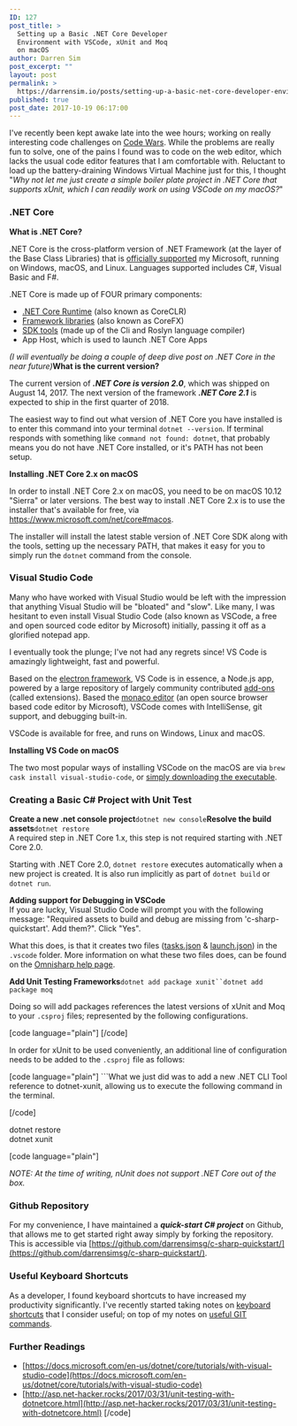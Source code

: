 ```yaml
---
ID: 127
post_title: >
  Setting up a Basic .NET Core Developer
  Environment with VSCode, xUnit and Moq
  on macOS
author: Darren Sim
post_excerpt: ""
layout: post
permalink: >
  https://darrensim.io/posts/setting-up-a-basic-net-core-developer-environment-with-vscode-nunit-and-moq-on-macos/
published: true
post_date: 2017-10-19 06:17:00
---
```

<p>I've recently been kept awake late into the wee hours; working on really interesting code challenges on <a href="https://www.codewars.com/users/darrensimsg/">Code Wars</a>. While the problems are really fun to solve, one of the pains I found was to code on the web editor, which lacks the usual code editor features that I am comfortable with. Reluctant to load up the battery-draining Windows Virtual Machine just for this, I thought "<em>Why not let me just create a simple boiler plate project in .NET Core that supports xUnit, which I can readily work on using VSCode on my macOS?</em>"<br></p><h3>.NET Core</h3><p><strong>What is .NET Core?</strong><br></p><p>.NET Core is the cross-platform version of .NET Framework (at the layer of the Base Class Libraries) that is <a href="https://www.microsoft.com/net/core/support/">officially supported</a> my Microsoft, running on Windows, macOS, and Linux. Languages supported includes C#, Visual Basic and F#.<br></p><p>.NET Core is made up of FOUR primary components:</p><ul><li><a href="https://github.com/dotnet/coreclr">.NET Core Runtime</a> (also known as CoreCLR)</li><li><a href="https://github.com/dotnet/corefx">Framework libraries</a> (also known as CoreFX)</li><li><a href="https://github.com/dotnet/cli">SDK tools</a> (made up of the Cli and Roslyn language compiler)</li><li>App Host, which is used to launch .NET Core Apps</li></ul><p><em>(I will eventually be doing a couple of deep dive post on .NET Core in the near future)</em><strong>What is the current version?</strong><br></p><p>The current version of <em><strong>.NET Core is version 2.0</strong></em>, which was shipped on August 14, 2017. The next version of the framework <em><strong>.NET Core 2.1</strong></em> is expected to ship in the first quarter of 2018.<br></p><p>The easiest way to find out what version of .NET Core you have installed is to enter this command into your terminal <code>dotnet --version</code>. If terminal responds with something like <code>command not found: dotnet</code>, that probably means you do not have .NET Core installed, or it's PATH has not been setup.<br></p><p><strong>Installing .NET Core 2.x on macOS</strong><br></p><p>In order to install .NET Core 2.x on macOS, you need to be on macOS 10.12 "Sierra" or later versions. The best way to install .NET Core 2.x is to use the installer that's available for free, via <a href="https://www.microsoft.com/net/core#macos">https://www.microsoft.com/net/core#macos</a>.<br></p><p>The installer will install the latest stable version of .NET Core SDK along with the tools, setting up the necessary PATH, that makes it easy for you to simply run the <code>dotnet</code> command from the console.<br></p><h3>Visual Studio Code</h3><p>Many who have worked with Visual Studio would be left with the impression that anything Visual Studio will be "bloated" and "slow". Like many, I was hesitant to even install Visual Studio Code (also known as VSCode, a free and open sourced code editor by Microsoft) initially, passing it off as a glorified notepad app.<br></p><p>I eventually took the plunge; I've not had any regrets since! VS Code is amazingly lightweight, fast and powerful.<br></p><p>Based on the <a href="https://electron.atom.io/">electron framework</a>, VS Code is in essence, a Node.js app, powered by a large repository of largely community contributed <a href="https://marketplace.visualstudio.com/VSCode">add-ons</a> (called extensions). Based the <a href="https://github.com/Microsoft/monaco-editor">monaco editor</a> (an open source browser based code editor by Microsoft), VSCode comes with IntelliSense, git support, and debugging built-in.<br></p><p>VSCode is available for free, and runs on Windows, Linux and macOS.<br></p><p><strong>Installing VS Code on macOS</strong><br></p><p>The two most popular ways of installing VSCode on the macOS are via <code>brew cask install visual-studio-code</code>, or <a href="https://code.visualstudio.com/">simply downloading the executable</a>.<br></p><h3>Creating a Basic C# Project with Unit Test</h3><p><strong>Create a new .net console project</strong><code>dotnet new console</code><strong>Resolve the build assets</strong><code>dotnet restore</code><br>A required step in .NET Core 1.x, this step is not required starting with .NET Core 2.0.<br></p><p>Starting with .NET Core 2.0, <code>dotnet restore</code> executes automatically when a new project is created. It is also run implicitly as part of <code>dotnet build</code> or <code>dotnet run</code>.<br></p><p><strong>Adding support for Debugging in VSCode</strong><br>If you are lucky, Visual Studio Code will prompt you with the following message: "Required assets to build and debug are missing from 'c-sharp-quickstart'. Add them?". Click "Yes".<br></p><p>What this does, is that it creates two files (<a href="https://github.com/darrensimsg/c-sharp-quickstart/blob/master/.vscode/tasks.json">tasks.json</a> &amp; <a href="https://github.com/darrensimsg/c-sharp-quickstart/blob/master/.vscode/launch.json">launch.json</a>) in the <code>.vscode</code> folder. More information on what these two files does, can be found on the <a href="https://github.com/OmniSharp/omnisharp-vscode/blob/master/debugger-launchjson.md">Omnisharp help page</a>.<br></p><p><strong>Add Unit Testing Frameworks</strong><code>dotnet add package xunit``dotnet add package moq</code><br></p><p>Doing so will add packages references the latest versions of xUnit and Moq to your <code>.csproj</code> files; represented by the following configurations.</p>[code language="plain"]
[/code]<p>In order for xUnit to be used conveniently, an additional line of configuration needs to be added to the <code>.csproj</code> file as follows:</p>[code language="plain"]
```What we just did was to add a new .NET CLI Tool reference to dotnet-xunit, allowing us to execute the following command in the terminal.

[/code]<p>dotnet restore<br>dotnet xunit</p>[code language="plain"]

_NOTE: At the time of writing, nUnit does not support .NET Core out of the box._

### Github Repository

For my convenience, I have maintained a _**quick-start C# project**_ on Github, that allows me to get started right away simply by forking the repository. This is accessible via [https://github.com/darrensimsg/c-sharp-quickstart/](https://github.com/darrensimsg/c-sharp-quickstart/).

### Useful Keyboard Shortcuts

As a developer, I found keyboard shortcuts to have increased my productivity significantly. I've recently started taking notes on [keyboard shortcuts](http://darrensim.io/posts/mac-keyboard-shortcuts-for-developers/) that I consider useful; on top of my notes on [useful GIT commands](http://darrensim.io/posts/notes-on-useful-git-commands/).

### Further Readings

*   [https://docs.microsoft.com/en-us/dotnet/core/tutorials/with-visual-studio-code](https://docs.microsoft.com/en-us/dotnet/core/tutorials/with-visual-studio-code)
*   [http://asp.net-hacker.rocks/2017/03/31/unit-testing-with-dotnetcore.html](http://asp.net-hacker.rocks/2017/03/31/unit-testing-with-dotnetcore.html)
[/code]